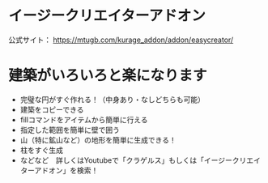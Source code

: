 # イージークリエイターアドオン
公式サイト： https://mtugb.com/kurage_addon/addon/easycreator/

# 建築がいろいろと楽になります
- 完璧な円がすぐ作れる！（中身あり・なしどちらも可能）
- 建築をコピーできる
- fillコマンドをアイテムから簡単に行える
- 指定した範囲を簡単に壁で囲う
- 山（特に鉱山など）の地形を簡単に生成できる！
- 柱をすぐ生成
- などなど　詳しくはYoutubeで「クラゲルス」もしくは「イージークリエイターアドオン」を検索！
